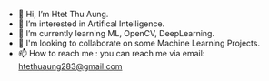 - 👋 Hi, I’m Htet Thu Aung.
- 👀 I’m interested in Artifical Intelligence.
- 🌱 I’m currently learning ML, OpenCV, DeepLearning.
- 💞️ I'm looking to collaborate on some Machine Learning Projects.
-   📫 How to reach me : you can reach me via email: htethuaung283@gmail.com
            
<!---
TripleA-art/TripleA-art is a ✨ special ✨ repository because its `README.md` (this file) appears on your GitHub profile.
You can click the Preview link to take a look at your changes.
--->

